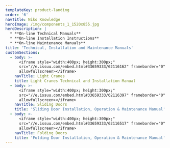 ```yaml
---
templateKey: product-landing
order: '6'
navTitle: Niko Knowledge
heroImage: /img/components_1_1520x855.jpg
heroDescription: |
  * **On-line Technical Manuals**
  * **On-line Installation Instructions**
  * **On-line Maintenance Manuals**
title: 'Technical, Installation and Maintenance Manuals'
customSections:
  - body: >-
      <iframe style="width:400px; height:300px;"
      src="//e.issuu.com/embed.html#33659333/62116162" frameborder="0"
      allowfullscreen></iframe>
    navTitle: Light Cranes
    title: Light Cranes Technical and Installation Manual
  - body: >-
      <iframe style="width:400px; height:300px;"
      src="//e.issuu.com/embed.html#33659333/62116397" frameborder="0"
      allowfullscreen></iframe>
    navTitle: Sliding Doors
    title: 'Sliding Door Installation, Operation & Maintenance Manual'
  - body: >-
      <iframe style="width:400px; height:300px;"
      src="//e.issuu.com/embed.html#33659333/62116517" frameborder="0"
      allowfullscreen></iframe>
    navTitle: Folding Doors
    title: 'Folding Door Installation, Operation & Maintenance Manual'
---
```

